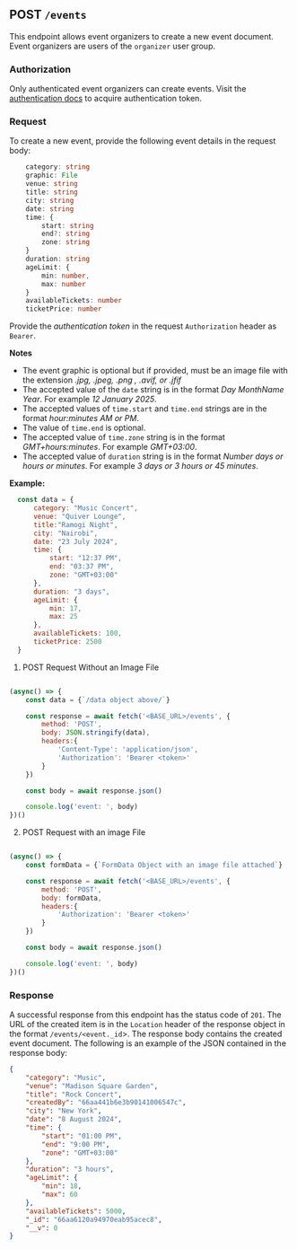 ## POST `/events`

This endpoint allows event organizers to create a new event document. Event organizers are users of the `organizer` user group.

### Authorization
Only authenticated event organizers can create events. Visit the [authentication docs](../authentication/authentication.md) to acquire authentication token. 

### Request
To create a new event, provide the following event details in the request body:

```typescript
    category: string
    graphic: File
    venue: string
    title: string
    city: string
    date: string
    time: {
        start: string
        end?: string
        zone: string
    }
    duration: string
    ageLimit: {
        min: number,
        max: number
    }
    availableTickets: number
    ticketPrice: number
```

Provide the *authentication token* in the request `Authorization` header as `Bearer`.

**Notes**
- The event graphic is optional but if provided, must be an image file with the extension *.jpg, .jpeg, .png , .avif, or .jfif*
- The accepted value of the `date` string is in the format *Day MonthName Year*. For example *12 January 2025*.
- The accepted values of `time.start` and `time.end` strings are in the format *hour:minutes AM or PM*.
- The value of `time.end` is optional.
- The accepted value of `time.zone` string is in the format *GMT+hours:minutes*. For example *GMT+03:00*.
- The accepted value of `duration` string is in the format *Number days or hours or minutes*. For example *3 days or 3 hours or 45 minutes*.

**Example:**

  ```javascript
    const data = {
        category: "Music Concert",
        venue: "Quiver Lounge",
        title:"Ramogi Night",
        city: "Nairobi",
        date: "23 July 2024",
        time: {
            start: "12:37 PM",
            end: "03:37 PM",
            zone: "GMT+03:00"
        },
        duration: "3 days",
        ageLimit: {
            min: 17,
            max: 25
        },
        availableTickets: 100,
        ticketPrice: 2500
    }
```

1. POST Request Without an Image File

```javascript

(async() => {
    const data = {`/data object above/`}

    const response = await fetch('<BASE_URL>/events', {
        method: 'POST',
        body: JSON.stringify(data),
        headers:{
            'Content-Type': 'application/json',
            'Authorization': 'Bearer <token>'
        }
    })

    const body = await response.json()

    console.log('event: ', body)
})()
```

2. POST Request with an image File

```javascript

(async() => {
    const formData = {`FormData Object with an image file attached`}

    const response = await fetch('<BASE_URL>/events', {
        method: 'POST',
        body: formData,
        headers:{
            'Authorization': 'Bearer <token>'
        }
    })

    const body = await response.json()

    console.log('event: ', body)
})()
```

### Response

A successful response from this endpoint has the status code of `201`. The URL of the created item is in the `Location` header of the response object in the format `/events/<event._id`>. The response body contains the created event document. The following is an example of the JSON contained in the response body:

```json
{
    "category": "Music",
    "venue": "Madison Square Garden",
    "title": "Rock Concert",
    "createdBy": "66aa441b6e3b90141006547c",
    "city": "New York",
    "date": "8 August 2024",
    "time": {
        "start": "01:00 PM",
        "end": "9:00 PM",
        "zone": "GMT+03:00"
    },
    "duration": "3 hours",
    "ageLimit": {
        "min": 18,
        "max": 60
    },
    "availableTickets": 5000,
    "_id": "66aa6120a94970eab95acec8",
    "__v": 0
}
```
